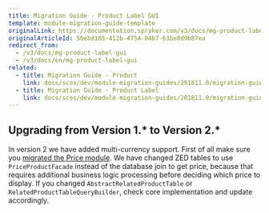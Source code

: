 ```yaml
---
title: Migration Guide - Product Label GUI
template: module-migration-guide-template
originalLink: https://documentation.spryker.com/v3/docs/mg-product-label-gui
originalArticleId: 56ebd185-412b-4754-84b7-63be0d9b87ea
redirect_from:
  - /v3/docs/mg-product-label-gui
  - /v3/docs/en/mg-product-label-gui
related:
  - title: Migration Guide - Product
    link: docs/scos/dev/module-migration-guides/201811.0/migration-guide-product.html
  - title: Migration Guide - Product Label
    link: docs/scos/dev/module-migration-guides/201811.0/migration-guide-productlabel.html
---
```


## Upgrading from Version 1.* to Version 2.*
In version 2 we have added multi-currency support. First of all make sure you [migrated the Price module](/docs/scos/dev/module-migration-guides/{{page.version}}/migration-guide-price.html). We have changed ZED tables to use `PriceProductFacade` instead of the database join to get price, because that requires additional business logic processing before deciding which price to display. If you changed `AbstractRelatedProductTable` or `RelatedProductTableQueryBuilder`, check core implementation and update accordingly.

<!--Last review date: Nov 23, 2017 by Aurimas Ličkus  -->
